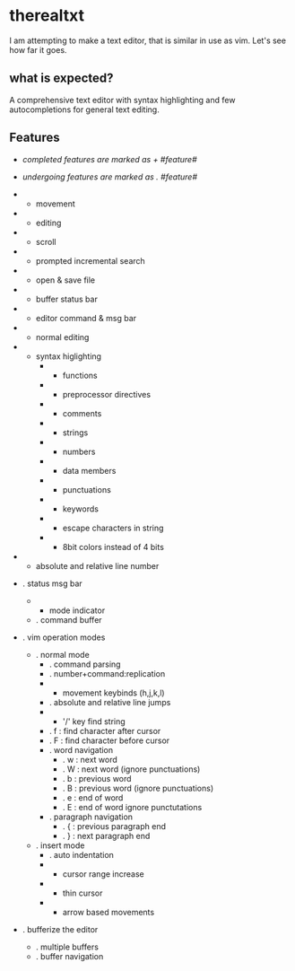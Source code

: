 # therealtxt
I am attempting to make a text editor, that is similar in use as vim. Let's see how far it goes.

## what is expected?
A comprehensive text editor with syntax highlighting and few autocompletions for general text editing.

## Features
- _completed features are marked as + #feature#_
- _undergoing features are marked as . #feature#_

- + movement
- + editing
- + scroll
- + prompted incremental search
- + open & save file
- + buffer status bar
- + editor command & msg bar
- + normal editing
- + syntax higlighting
    - + functions
    - + preprocessor directives
    - + comments
    - + strings
    - + numbers
    - + data members
    - + punctuations
    - + keywords
    - + escape characters in string
    - + 8bit colors instead of 4 bits
- + absolute and relative line number
- . status msg bar
    - + mode indicator
    - . command buffer
- . vim operation modes
    - . normal mode
        - . command parsing
        - . number+command:replication
        - + movement keybinds (h,j,k,l)
        - . absolute and relative line jumps
        - + '/' key find string
        - . f : find character after cursor
        - . F : find character before cursor
        - . word navigation
            - . w : next word
            - . W : next word (ignore punctuations)
            - . b : previous word
            - . B : previous word (ignore punctuations)
            - . e : end of word
            - . E : end of word ignore punctutations
        - . paragraph navigation
            - . { : previous paragraph end
            - . } : next paragraph end
    - . insert mode
        - . auto indentation
        - + cursor range increase
        - + thin cursor
        - + arrow based movements
- . bufferize the editor
    - . multiple buffers
    - . buffer navigation

